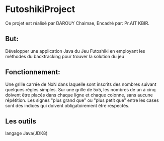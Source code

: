 # FutoshikiProject
Ce projet est réalisé par DAROUY Chaimae, Encadré par: Pr.AIT KBIR.

## But: 
Développer une application Java du Jeu Futoshiki en employant les méthodes du backtracking pour trouver la solution du jeu

## Fonctionnement:
Une grille carrée de NxN dans laquelle sont inscrits des nombres suivant quelques règles simples. Sur une grille de 5x5, les nombres de un à cinq doivent être placés dans chaque ligne et chaque colonne, sans aucune répétition. Les signes "plus grand que" ou "plus petit que" entre les cases sont des indices qui doivent obligatoirement être respectés. 

## Les outils
langage Java(JDK8)

